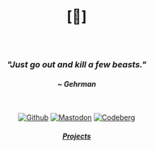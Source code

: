 # <p align="center">[🔻]</p>
 
<br>

### <p align="center"><i>"Just go out and kill a few beasts."</i></p>
#### <p align="center"><i>~ Gehrman</i></p>

<br>

<p align="center">
  <a href="https://github.com/crnobog69" target="_blank"><img src="https://img.shields.io/badge/Github-181717?style=for-the-badge&logo=github&logoColor=white" alt="Github"></a> 
  <a href="https://mastodon.social/@prepungrad" target="_blank"><img src="https://img.shields.io/badge/Mastodon-7F4C8A?style=for-the-badge&logo=mastodon&logoColor=white" alt="Mastodon"></a>
  <a href="https://codeberg.org/crnobog" target="_blank"><img src="https://img.shields.io/badge/Codeberg-000000?style=for-the-badge&logo=codeberg&logoColor=white" alt="Codeberg">
  </a>
</p>

#### <p align="center"><a href="https://github.com/crnobog69?tab=repositories"><i>Projects</i></a></p>
